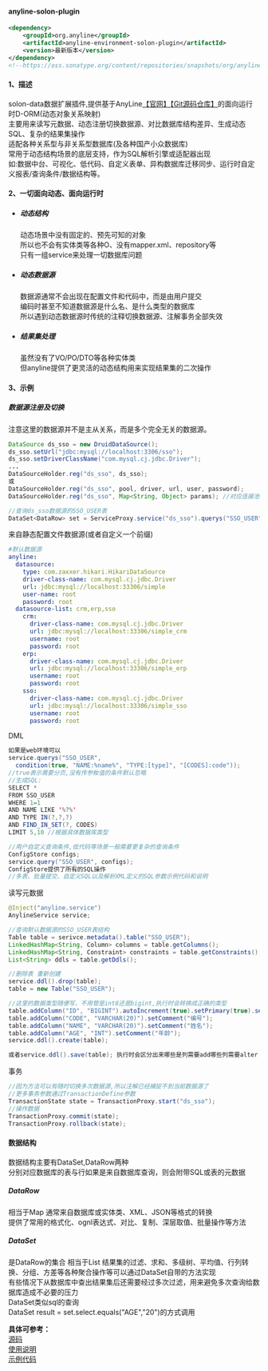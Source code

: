 #### anyline-solon-plugin
```xml
<dependency>
    <groupId>org.anyline</groupId>
    <artifactId>anyline-environment-solon-plugin</artifactId>
    <version>最新版本</version>
</dependency>
<!--https://oss.sonatype.org/content/repositories/snapshots/org/anyline/anyline-environment-solon-plugin/-->
```

#### 1、描述

solon-data数据扩展插件,提供基于AnyLine[【官网】](http://www.anyline.org)[【Git源码仓库】](https://gitee.com/anyline/anyline/tree/master/anyline-environment/anyline-environment-solon-plugin)的面向运行时D-ORM(动态对象关系映射)  
主要用来读写元数据、动态注册切换数据源、对比数据库结构差异、生成动态SQL、复杂的结果集操作  
适配各种关系型与非关系型数据库(及各种国产小众数据库)  
常用于动态结构场景的底层支持，作为SQL解析引擎或适配器出现       
如:数据中台、可视化、低代码、自定义表单、异构数据库迁移同步、运行时自定义报表/查询条件/数据结构等。  

#### 2、一切面向动态、面向运行时

* ##### 动态结构  
  动态场景中没有固定的、预先可知的对象  
  所以也不会有实体类等各种O、没有mapper.xml、repository等    
  只有一组service来处理一切数据库问题 

  
* ##### 动态数据源  
  数据源通常不会出现在配置文件和代码中，而是由用户提交    
  编码时甚至不知道数据源是什么名、是什么类型的数据库  
  所以遇到动态数据源时传统的注释切换数据源、注解事务全部失效

* ##### 结果集处理  
  虽然没有了VO/PO/DTO等各种实体类  
  但anyline提供了更灵活的动态结构用来实现结果集的二次操作

#### 3、示例
##### 数据源注册及切换
注意这里的数据源并不是主从关系，而是多个完全无关的数据源。
```java
DataSource ds_sso = new DruidDataSource();
ds_sso.setUrl("jdbc:mysql://localhost:3306/sso");
ds_sso.setDriverClassName("com.mysql.cj.jdbc.Driver");
...
DataSourceHolder.reg("ds_sso", ds_sso);
或
DataSourceHolder.reg("ds_sso", pool, driver, url, user, password);
DataSourceHolder.reg("ds_sso", Map<String, Object> params); //对应连接池的属性k-v

//查询ds_sso数据源的SSO_USER表
DataSet<DataRow> set = ServiceProxy.service("ds_sso").querys("SSO_USER");
```
来自静态配置文件数据源(或者自定义一个前缀)
```yaml
#默认数据源
anyline:
  datasource:
    type: com.zaxxer.hikari.HikariDataSource
    driver-class-name: com.mysql.cj.jdbc.Driver
    url: jdbc:mysql://localhost:33306/simple
    user-name: root
    password: root
  datasource-list: crm,erp,sso
    crm:
      driver-class-name: com.mysql.cj.jdbc.Driver
      url: jdbc:mysql://localhost:33306/simple_crm
      username: root
      password: root
    erp:
      driver-class-name: com.mysql.cj.jdbc.Driver
      url: jdbc:mysql://localhost:33306/simple_erp
      username: root
      password: root
    sso:
      driver-class-name: com.mysql.cj.jdbc.Driver
      url: jdbc:mysql://localhost:33306/simple_sso
      username: root
      password: root
```

DML
```java
如果是web环境可以
service.querys("SSO_USER", 
  condition(true, "NAME:%name%", "TYPE:[type]", "[CODES]:code"));
//true表示需要分页,没有传参籹值的条件默认忽略
//生成SQL:
SELECT * 
FROM SSO_USER 
WHERE 1=1 
AND NAME LIKE '%?%' 
AND TYPE IN(?,?,?)
AND FIND_IN_SET(?, CODES)	
LIMIT 5,10 //根据具体数据库类型

//用户自定义查询条件,低代码等场景一般需要更复杂的查询条件
ConfigStore configs;
service.query("SSO_USER", configs);
ConfigStore提供了所有的SQL操作  
//多表、批量提交、自定义SQL以及解析XML定义的SQL参数示例代码和说明
```

读写元数据
```java
@Inject("anyline.service")
AnylineService service;

//查询默认数据源的SSO_USER表结构
Table table = serivce.metadata().table("SSO_USER");
LinkedHashMap<String, Column> columns = table.getColumns();                 //表中的列
LinkedHashMap<String, Constraint> constraints = table.getConstraints();     //表中上约束
List<String> ddls = table.getDdls();                                        //表的创建SQL

//删除表 重新创建
service.ddl().drop(table);
table = new Table("SSO_USER");

//这里的数据类型随便写，不用管是int8还是bigint,执行时会转换成正确的类型
table.addColumn("ID", "BIGINT").autoIncrement(true).setPrimary(true).setComment("主键");
table.addColumn("CODE", "VARCHAR(20)").setComment("编号");
table.addColumn("NAME", "VARCHAR(20)").setComment("姓名");
table.addColumn("AGE", "INT").setComment("年龄");
service.ddl().create(table);

或者service.ddl().save(table); 执行时会区分出来哪些是列需要add哪些列需要alter
```
事务

```java
//因为方法可以有随时切换多次数据源,所以注解已经捕捉不到当前数据源了
//更多事务参数通过TransactionDefine参数
TransactionState state = TransactionProxy.start("ds_sso"); 
//操作数据
TransactionProxy.commit(state);
TransactionProxy.rollback(state);
```

#### 数据结构
数据结构主要有DataSet,DataRow两种  
分别对应数据库的表与行如果是来自数据库查询，则会附带SQL或表的元数据  

##### DataRow
相当于Map 通常来自数据库或实体类、XML、JSON等格式的转换  
提供了常用的格式化、ognl表达式、对比、复制、深层取值、批量操作等方法

##### DataSet
是DataRow的集合 相当于List
结果集的过滤、求和、多级树、平均值、行列转换、分组、方差等各种聚合操作等可以通过DataSet自带的方法实现  
有些情况下从数据库中查出结果集后还需要经过多次过滤，用来避免多次查询给数据库造成不必要的压力  
DataSet类似sql的查询  
DataSet<DataRow> result = set.select.equals("AGE","20")的方式调用

**具体可参考：**  
[源码](https://gitee.com/anyline/anyline)  
[使用说明](http://doc.anyline.org/ss/03_12)  
[示例代码](https://gitee.com/anyline/anyline-simple)  
